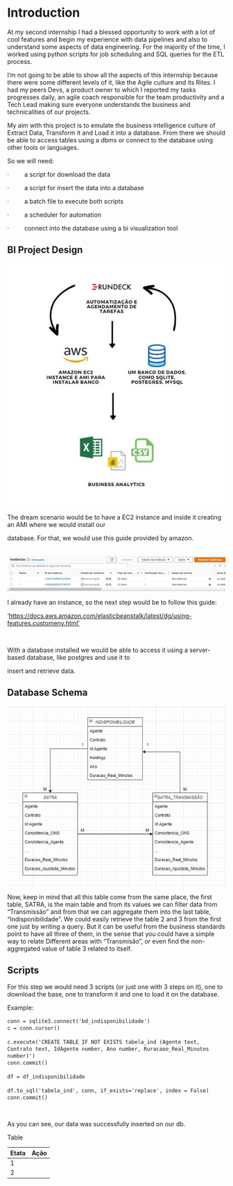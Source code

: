 # Introduction

At my second internship I had a blessed opportunity to work with a lot of cool features and begin my experience with data pipelines and also to understand some aspects of data engineering. For the majority of the time, I worked using python scripts for job scheduling and SQL queries for the ETL process.

I’m not going to be able to show all the aspects of this internship because there were some different levels of it, like the Agile culture and its Rites. I had my peers Devs, a product owner to which I reported my tasks progresses daily, an agile coach responsible for the team productivity and a Tech Lead making sure everyone understands the business and technicalities of our projects.

My aim with this project is to emulate the business intelligence culture of Extract Data, Transform it and Load it into a database. From there we should be able to access tables using a dbms or connect to the database using other tools or languages.

So we will need:

·         a script for download the data

·         a script for insert the data into a database

·         a batch file to execute both scripts

·         a scheduler for automation

·         connect into the database using a bi visualization tool



## BI Project Design

![](my_images/exe1.jpg)


The dream scenario would be to have a EC2 instance and inside it creating an AMI where we would install our

database. For that, we would use this guide provided by amazon.

 ![](my_images/exe3.jpg)

I already have an instance, so the next step would be to follow this guide:

‘https://docs.aws.amazon.com/elasticbeanstalk/latest/dg/using-features.customenv.html’

 

With a database installed we would be able to access it using a server-based database, like postgres and use it to

insert and retrieve data.

## Database Schema

![](my_images/exe4.jpg)

Now, keep in mind that all this table come from the same place, the first table, SATRA, is the main table and from its values we can filter data from “Transmissão” and from that we can aggregate them into the last table, “Indisponibilidade”. We could easily retrieve the table 2 and 3 from the first one just by writing a query. But it can be useful from the business standards point to have all three of them, in the sense that you could have a simple way to relate Different areas with “Transmisão”, or even find the non-aggregated value of table 3 related to itself.

## Scripts

For this step we would need 3 scripts (or just one with 3 steps on it), one to download the base, one to transform it and one to load it on the database.

Example:
```
conn = sqlite3.connect('bd_indisponibilidade')
c = conn.cursor()

c.execute('CREATE TABLE IF NOT EXISTS tabela_ind (Agente text, Contrato text, IdAgente number, Ano number, Ruracaoo_Real_Minutos number)')
conn.commit()

df = df_indisponibilidade

df.to_sql('tabela_ind', conn, if_exists='replace', index = False)
conn.commit()
```

 

As you can see, our data was successfully inserted on our db.














Table

| Etata  | Ação |
| ------------- | ------------- |
| 1  |   |
| 2 |  |

